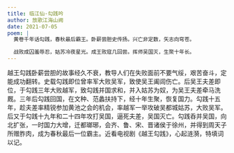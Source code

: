 ```yaml
---
title: 临江仙·勾践吟
author: 放歌江海山阙
date: 2021-07-05
poem: |
  黄卷千年话勾践，春秋最后霸王。卧薪尝胆史传扬。兴亡非定数，矢志向穹苍。

  战败成囚羞辱忍，姑苏冷夜星光。成王败寇几回尝。挥师吴国灭，生聚十年长。
---
```


越王勾践卧薪尝胆的故事经久不衰，教导人们在失败面前不要气绥，艰苦奋斗，定能成功翻转。史载勾践即位曾率军大败吴军，致使吴王阖闾伤亡。后吴王夫差即位，于勾践三年大败越军，致勾践并国求和，并入姑苏为奴，为吴王夫差牵马洗厩。三年后勾践回国，在文种、范蠡扶持下，经十年生聚，恢复国力。勾践十五年，趁夫差率精锐参加黄池之会的机会，率越军一举攻破吴都城姑苏，大败吴军。后又于勾践十九年和二十四年攻打吴国，逼死夫差，吴国灭亡。勾践呑并吴国，向北扩张，一时国力大增，迁都瑯琊，会齐、鲁、宋、晋诸侯于徐州，并得到周天子所赠胙肉，成为春秋最后一位霸主。近看电视剧《越王勾践》，心起涟漪，特填词以记。

